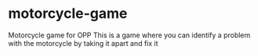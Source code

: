 # motorcycle-game
Motorcycle game for OPP
This is a game where you can identify a problem with the motorcycle by taking it apart and fix it
